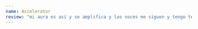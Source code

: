```yaml
---
name: Accelerator
review: "mi aura es así y se amplifica y las voces me siguen y tengo telepatía y el don sexual y principios de telequinesis y se provocan fenómenos electromagnéticos donde voy y mi presencia es fuerte y también ladran los perros donde voy o estoy y me ven a distancia..."
---
```

